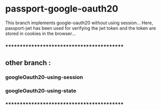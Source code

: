 # passport-google-oauth20

This branch implements google-oauth20 without using session...
Here, passport-jwt has been used for verifying the jwt token and the token are stored in cookies in the browser...

### *****************************************

## other branch :

### googleOauth20-using-session

### googleOauth20-using-state

### *****************************************
